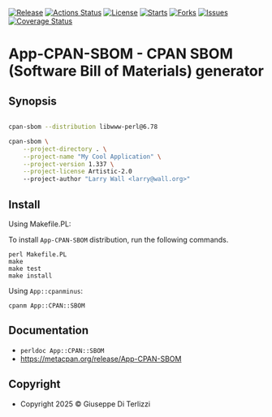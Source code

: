 [![Release](https://img.shields.io/github/release/giterlizzi/perl-App-CPAN-SBOM.svg)](https://github.com/giterlizzi/perl-App-CPAN-SBOM/releases) [![Actions Status](https://github.com/giterlizzi/perl-App-CPAN-SBOM/workflows/linux/badge.svg)](https://github.com/giterlizzi/perl-App-CPAN-SBOM/actions) [![License](https://img.shields.io/github/license/giterlizzi/perl-App-CPAN-SBOM.svg)](https://github.com/giterlizzi/perl-App-CPAN-SBOM) [![Starts](https://img.shields.io/github/stars/giterlizzi/perl-App-CPAN-SBOM.svg)](https://github.com/giterlizzi/perl-App-CPAN-SBOM) [![Forks](https://img.shields.io/github/forks/giterlizzi/perl-App-CPAN-SBOM.svg)](https://github.com/giterlizzi/perl-App-CPAN-SBOM) [![Issues](https://img.shields.io/github/issues/giterlizzi/perl-App-CPAN-SBOM.svg)](https://github.com/giterlizzi/perl-App-CPAN-SBOM/issues) [![Coverage Status](https://coveralls.io/repos/github/giterlizzi/perl-App-CPAN-SBOM/badge.svg)](https://coveralls.io/github/giterlizzi/perl-App-CPAN-SBOM)

# App-CPAN-SBOM - CPAN SBOM (Software Bill of Materials) generator

## Synopsis

```.bash

cpan-sbom --distribution libwww-perl@6.78

cpan-sbom \
    --project-directory . \
    --project-name "My Cool Application" \
    --project-version 1.337 \
    --project-license Artistic-2.0
    --project-author "Larry Wall <larry@wall.org>"
```

## Install

Using Makefile.PL:

To install `App-CPAN-SBOM` distribution, run the following commands.

    perl Makefile.PL
    make
    make test
    make install

Using `App::cpanminus`:

    cpanm App::CPAN::SBOM


## Documentation

- `perldoc App::CPAN::SBOM`
- https://metacpan.org/release/App-CPAN-SBOM

## Copyright

- Copyright 2025 © Giuseppe Di Terlizzi
